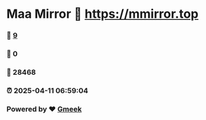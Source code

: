 # Maa Mirror :link: https://mmirror.top 
### :page_facing_up: [9](https://mmirror.top/tag.html) 
### :speech_balloon: 0 
### :hibiscus: 28468 
### :alarm_clock: 2025-04-11 06:59:04 
### Powered by :heart: [Gmeek](https://github.com/Meekdai/Gmeek)
